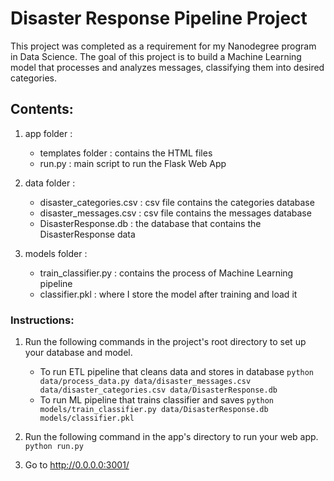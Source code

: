 # Disaster Response Pipeline Project
This project was completed as a requirement for my Nanodegree program in Data Science. The goal of this project is to build a Machine Learning model that processes and analyzes messages, classifying them into desired categories.
## Contents: 
1. app folder :
    - templates folder : contains the HTML files
    - run.py : main script to run the Flask Web App 
      
2. data folder :
     - disaster_categories.csv : csv file contains the categories database
     - disaster_messages.csv : csv file contains the messages database
     - DisasterResponse.db : the database that contains the DisasterResponse data
  
3. models folder :
    - train_classifier.py : contains the process of Machine Learning pipeline
    - classifier.pkl :  where I store the model after training and load it
  
### Instructions:
1. Run the following commands in the project's root directory to set up your database and model.

    - To run ETL pipeline that cleans data and stores in database
        `python data/process_data.py data/disaster_messages.csv data/disaster_categories.csv data/DisasterResponse.db`
    - To run ML pipeline that trains classifier and saves
        `python models/train_classifier.py data/DisasterResponse.db models/classifier.pkl`

2. Run the following command in the app's directory to run your web app.
    `python run.py`

3. Go to http://0.0.0.0:3001/
